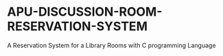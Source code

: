 # APU-DISCUSSION-ROOM-RESERVATION-SYSTEM
A Reservation System for a Library Rooms with C programming Language
